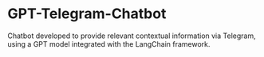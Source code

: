 # GPT-Telegram-Chatbot
Chatbot developed to provide relevant contextual information via Telegram, using a GPT model integrated with the LangChain framework.

